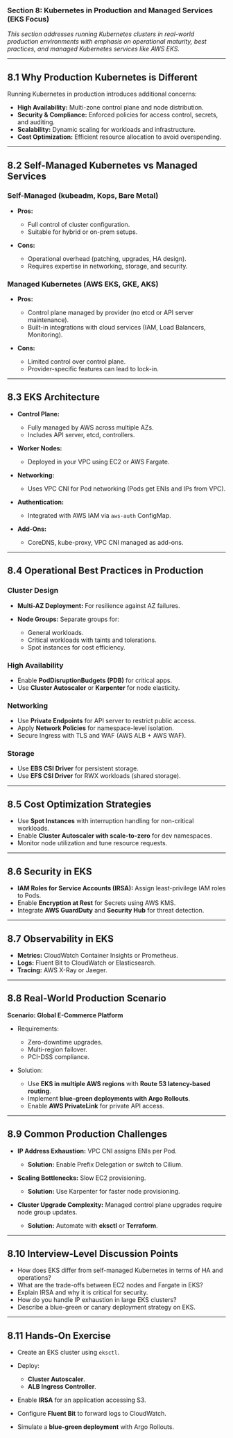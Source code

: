 ### **Section 8: Kubernetes in Production and Managed Services (EKS Focus)**

*This section addresses running Kubernetes clusters in real-world production environments with emphasis on operational maturity, best practices, and managed Kubernetes services like AWS EKS.*

---

## **8.1 Why Production Kubernetes is Different**

Running Kubernetes in production introduces additional concerns:

* **High Availability:** Multi-zone control plane and node distribution.
* **Security & Compliance:** Enforced policies for access control, secrets, and auditing.
* **Scalability:** Dynamic scaling for workloads and infrastructure.
* **Cost Optimization:** Efficient resource allocation to avoid overspending.

---

## **8.2 Self-Managed Kubernetes vs Managed Services**

### **Self-Managed (kubeadm, Kops, Bare Metal)**

* **Pros:**

  * Full control of cluster configuration.
  * Suitable for hybrid or on-prem setups.
* **Cons:**

  * Operational overhead (patching, upgrades, HA design).
  * Requires expertise in networking, storage, and security.

### **Managed Kubernetes (AWS EKS, GKE, AKS)**

* **Pros:**

  * Control plane managed by provider (no etcd or API server maintenance).
  * Built-in integrations with cloud services (IAM, Load Balancers, Monitoring).
* **Cons:**

  * Limited control over control plane.
  * Provider-specific features can lead to lock-in.

---

## **8.3 EKS Architecture**

* **Control Plane:**

  * Fully managed by AWS across multiple AZs.
  * Includes API server, etcd, controllers.
* **Worker Nodes:**

  * Deployed in your VPC using EC2 or AWS Fargate.
* **Networking:**

  * Uses VPC CNI for Pod networking (Pods get ENIs and IPs from VPC).
* **Authentication:**

  * Integrated with AWS IAM via `aws-auth` ConfigMap.
* **Add-Ons:**

  * CoreDNS, kube-proxy, VPC CNI managed as add-ons.

---

## **8.4 Operational Best Practices in Production**

### **Cluster Design**

* **Multi-AZ Deployment:** For resilience against AZ failures.
* **Node Groups:** Separate groups for:

  * General workloads.
  * Critical workloads with taints and tolerations.
  * Spot instances for cost efficiency.

### **High Availability**

* Enable **PodDisruptionBudgets (PDB)** for critical apps.
* Use **Cluster Autoscaler** or **Karpenter** for node elasticity.

### **Networking**

* Use **Private Endpoints** for API server to restrict public access.
* Apply **Network Policies** for namespace-level isolation.
* Secure Ingress with TLS and WAF (AWS ALB + AWS WAF).

### **Storage**

* Use **EBS CSI Driver** for persistent storage.
* Use **EFS CSI Driver** for RWX workloads (shared storage).

---

## **8.5 Cost Optimization Strategies**

* Use **Spot Instances** with interruption handling for non-critical workloads.
* Enable **Cluster Autoscaler with scale-to-zero** for dev namespaces.
* Monitor node utilization and tune resource requests.

---

## **8.6 Security in EKS**

* **IAM Roles for Service Accounts (IRSA):**
  Assign least-privilege IAM roles to Pods.
* Enable **Encryption at Rest** for Secrets using AWS KMS.
* Integrate **AWS GuardDuty** and **Security Hub** for threat detection.

---

## **8.7 Observability in EKS**

* **Metrics:** CloudWatch Container Insights or Prometheus.
* **Logs:** Fluent Bit to CloudWatch or Elasticsearch.
* **Tracing:** AWS X-Ray or Jaeger.

---

## **8.8 Real-World Production Scenario**

**Scenario: Global E-Commerce Platform**

* Requirements:

  * Zero-downtime upgrades.
  * Multi-region failover.
  * PCI-DSS compliance.
* Solution:

  * Use **EKS in multiple AWS regions** with **Route 53 latency-based routing**.
  * Implement **blue-green deployments with Argo Rollouts**.
  * Enable **AWS PrivateLink** for private API access.

---

## **8.9 Common Production Challenges**

* **IP Address Exhaustion:** VPC CNI assigns ENIs per Pod.

  * **Solution:** Enable Prefix Delegation or switch to Cilium.
* **Scaling Bottlenecks:** Slow EC2 provisioning.

  * **Solution:** Use Karpenter for faster node provisioning.
* **Cluster Upgrade Complexity:** Managed control plane upgrades require node group updates.

  * **Solution:** Automate with **eksctl** or **Terraform**.

---

## **8.10 Interview-Level Discussion Points**

* How does EKS differ from self-managed Kubernetes in terms of HA and operations?
* What are the trade-offs between EC2 nodes and Fargate in EKS?
* Explain IRSA and why it is critical for security.
* How do you handle IP exhaustion in large EKS clusters?
* Describe a blue-green or canary deployment strategy on EKS.

---

## **8.11 Hands-On Exercise**

* Create an EKS cluster using `eksctl`.
* Deploy:

  * **Cluster Autoscaler**.
  * **ALB Ingress Controller**.
* Enable **IRSA** for an application accessing S3.
* Configure **Fluent Bit** to forward logs to CloudWatch.
* Simulate a **blue-green deployment** with Argo Rollouts.
